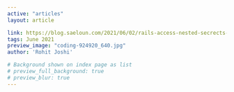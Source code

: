 ```yaml
---
active: "articles"
layout: article

link: https://blog.saeloun.com/2021/06/02/rails-access-nested-secrects-by-method-call.html
tags: June 2021
preview_image: "coding-924920_640.jpg"
author: 'Rohit Joshi'

# Background shown on index page as list
# preview_full_background: true
# preview_blur: true
---
```

